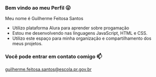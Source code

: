 ### Bem vindo ao meu Perfil 😜

Meu nome é Guilherme Feitosa Santos

- Utilizo plataforma Alura para aprender sobre progamação
- Estou me desenvolvendo nas línguagens JavaScript, HTML e CSS.
- Utilizo este espaço para minha organização e compartilhamento dos meus projetos.


### Você pode entrar em contato comigo 📫

guilherme.feitosa.santos@escola.pr.gov.br
